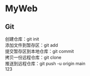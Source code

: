 # MyWeb

## Git
  创建仓库：git init  
  添加文件到暂存区：git add  
  提交暂存区到本地仓库：git commit  
  拷贝一份远程仓库：git clone  
  推送到远程仓库：git push -u origin main  
123
